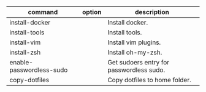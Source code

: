 command|option|description
-|-|-
install-docker| |Install docker.
install-tools| |Install tools.
install-vim| |Install vim plugins.
install-zsh| |Install oh-my-zsh.
enable-passwordless-sudo| |Get sudoers entry for passwordless sudo.
copy-dotfiles| |Copy dotfiles to home folder.